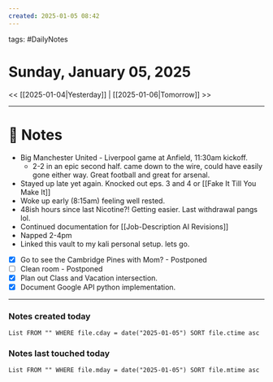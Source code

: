 ```yaml
---
created: 2025-01-05 08:42
---
```

tags: #DailyNotes

# Sunday, January 05, 2025

<< [[2025-01-04|Yesterday]] | [[2025-01-06|Tomorrow]] >>

---
# 📝 Notes

- Big Manchester United - Liverpool game at Anfield, 11:30am kickoff.
	- 2-2 in an epic second half. came down to the wire, could have easily gone either way. Great football and great for arsenal.
- Stayed up late yet again. Knocked out eps. 3 and 4 or [[Fake It Till You Make It]]
- Woke up early (8:15am) feeling well rested. 
- 48ish hours since last Nicotine?! Getting easier. Last withdrawal pangs lol.
- Continued documentation for [[Job-Description AI Revisions]]
- Napped 2-4pm 
- Linked this vault to my kali personal setup. lets go.
- [x] Go to see the Cambridge Pines with Mom? - Postponed
- [ ] Clean room - Postponed
- [x] Plan out Class and Vacation intersection.
- [x] Document Google API python implementation.

---
### Notes created today
```dataview
List FROM "" WHERE file.cday = date("2025-01-05") SORT file.ctime asc
```

### Notes last touched today
```dataview
List FROM "" WHERE file.mday = date("2025-01-05") SORT file.mtime asc
```